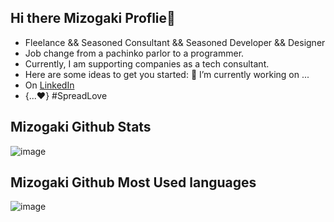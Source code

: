 
## Hi there Mizogaki Proflie👋

- Fleelance && Seasoned Consultant && Seasoned Developer && Designer
- Job change from a pachinko parlor to a programmer.
- Currently, I am supporting companies as a tech consultant.
- Here are some ideas to get you started: 🔭 I’m currently working on ...
- On [LinkedIn](https://www.linkedin.com/in/mizogaki/)
- {...♥️} #SpreadLove

## Mizogaki Github Stats
![image](https://github-readme-stats.vercel.app/api?username=Mizogaki&count_private=true&show_icons=true&theme=tokyonight&=anuraghazra&include_all_commits=true&hide=contribs,prs&hide_title=true)

## Mizogaki Github Most Used languages
![image](https://github-readme-stats.vercel.app/api/top-langs/?username=Mizogaki&show_icons=true&theme=tokyonight&=anuraghazra&include_all_commits=true&langs_count=8&hide_title=true)





